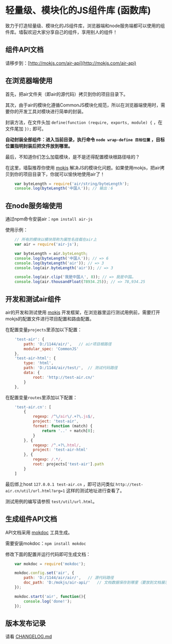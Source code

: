 # 轻量级、模块化的JS组件库 (函数库)

致力于打造轻量级、模块化的JS组件库，浏览器端和node服务端都可以使用的组件库。墙裂欢迎大家分享自己的组件，享用别人的组件！

## 组件API文档

请移步到：[http://mokjs.com/air-api](http://mokjs.com/air-api)

## 在浏览器端使用

首先，把air文件夹（即air的源代码）拷贝到你的项目目录下。

其次，由于air的模块化遵循CommonJS模块化规范，所以在浏览器端使用时，需要你的开发工具对模块进行简单的封装。

封装方法，在文件头加 `define(function (require, exports, module) {` ，在文件尾加 `});` 即可。

__自动封装全部组件：进入当前目录，执行命令 `node wrap-define 目标位置` ，目标位置指明封装后把文件放到哪里。__

最后，不知道你们怎么加载模块，是不是还得配置模块根路径啥的？

在这里，墙裂推荐你使用 [mokjs](http://mokjs.com/) 解决JS的模块化问题。如果使用mokjs，把air拷贝到你的项目目录下，你就可以愉快地使用air了！

```javascript
	var byteLength = require('air/string/byteLength');
	console.log(byteLength('中国人')); // 输出：6
```

## 在node服务端使用

通过npm命令安装air：`npm install air-js`

使用示例：
```javascript
	// 所有的模块以模块简称为属性名挂载在air上
	var air = require('air-js');

	var byteLength = air.byteLength;
	console.log(byteLength('中国人')); // => 6
	console.log(byteLength('air')); // => 3
	console.log(air.byteLength('air')); // => 3

	console.log(air.clip('我是中国人', 8)); // => 我是中国…
	console.log(air.thousandFloat(78934.25)); // => 78,934.25
```

## 开发和测试air组件

air的开发和测试使用 [mokjs](http://mokjs.com/) 开发框架，在浏览器里运行测试用例前，需要打开mokjs的配置文件进行项目配置和路由配置。

在配置变量`projects`里添加以下配置：
```javascript
	'test-air': {
		path: 'D:/1144/air/',	// air项目根路径
		modular_spec: 'CommonJS'
	},
	'test-air-html': {
		type: 'html',
		path: 'D:/1144/air/test/',	// 测试代码路径
		data: {
			root: 'http://test-air.cn/'
		}
	},
```

在配置变量`routes`里添加以下配置：
```javascript
	'test-air.cn': [
		{
			regexp: /^\/air\/.+?\.js$/,
			project: 'test-air',
			format: function (match) {
				return '..' + match[0];
			}
		}, {
			regexp: /^.+?\.html/,
			project: 'test-air-html'
		}, {
			regexp: /.*/,
			root: projects['test-air'].path
		}
	]
```

最后绑上host `127.0.0.1 test-air.cn` ，即可访问类似 ` http://test-air.cn/util/url.html?arg=1 ` 这样的测试地址进行查看了。

测试用例的编写请参照 `test/util/url.html`。

## 生成组件API文档

API文档采用 [mokdoc](https://github.com/1144/mokdoc) 工具生成。

需要安装mokdoc：`npm install mokdoc`

修改下面的配置并运行代码即可生成文档：
```javascript
	var mokdoc = require('mokdoc');

	mokdoc.config.set('air', {
		path: 'D:/1144/air/air/',	// 源代码路径
		doc_path: 'D:/mokjs/air-api/'	// 文档数据保存到哪里（要放到文档展示包里）
	});

	mokdoc.start('air', function(){
		console.log('done!');
	});
```

## 版本发布记录

请看 [CHANGELOG.md](https://github.com/1144/air/blob/master/CHANGELOG.md)
